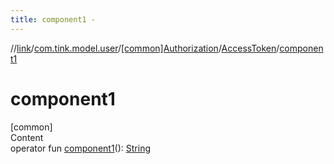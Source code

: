 ```yaml
---
title: component1 -
---
```

//[link](../../../index.md)/[com.tink.model.user](../../index.md)/[[common]Authorization](../index.md)/[AccessToken](index.md)/[component1](component1.md)



# component1  
[common]  
Content  
operator fun [component1](component1.md)(): [String](https://kotlinlang.org/api/latest/jvm/stdlib/kotlin/-string/index.html)  



